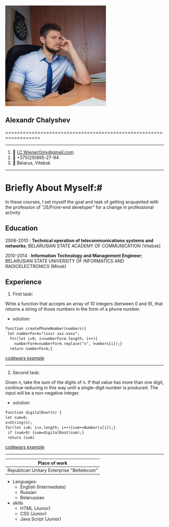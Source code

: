 
   
![foto](/images/foto.png)
## Alexandr Chalyshev ##
==================================================================
-------------------     ----------------------------
1. 📧                       I.C.WienerOnly@gmail.com
2. 📱                  +375(29)895-27-94
3. 🌇                       Belarus, Vitebsk
-------------------     ----------------------------

# Briefly About Myself:#
In these courses, I set myself the goal and task of getting acquainted with the profession of "JS/Front-end developer" for a change in professional activity

Education
---------

2006-2010 
:   **Technical operation of 
telecommunications systems and networks**; 
BELARUSIAN STATE ACADEMY OF COMMUNICATION 
(Vitebsk)

2010-2014
:   **Information Technology and Management Engineer**; 
BELARUSIAN STATE UNIVERSITY OF INFORMATICS AND RADIOELECTRONICS (Minsk)

Experience
----------
1.  First task:

 Write a function that accepts an array of 10 integers (between 0 and 9), that returns a string of those numbers in the form of a phone number.
* solution:
```
function createPhoneNumber(numbers){
 let numberForm="(xxx) xxx-xxxx";
  for(let i=0; i<numberForm.length; i++){
    numberForm=numberForm.replace("x", numbers[i]);}
  return numberForm;}
```
[codewars example](https://www.codewars.com/kata/525f50e3b73515a6db000b83/train/javascript "example of a solution on the site")

----------
2. Second task:

Given n, take the sum of the digits of n. If that value has more than one digit, continue reducing in this way until a single-digit number is produced. The input will be a non-negative integer.
* solution:
```
function digitalRoot(n) {
let sum=0;
x=String(n);
for(let i=0; i<x.length; i++){sum+=Number(x[i]);}
 if (sum>9) {sum=digitalRoot(sum);} 
 return (sum)
```
[codewars example](https://www.codewars.com/kata/541c8630095125aba6000c00/train/javascript "example of a solution on the site")

----------------------------------------
|Place of work|
|:---------:|
| Republican Unitary Enterprise "Beltelecom"|
* Languages:
     * English (Intermediate)
     * Russian 
     * Belarussian
* skills
    * HTML (Junior)
    * CSS (Junior)
    * Java Script (Junior)
    
    
